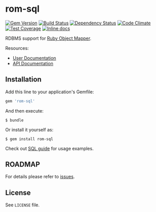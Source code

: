 [gem]: https://rubygems.org/gems/rom-sql
[travis]: https://travis-ci.org/rom-rb/rom-sql
[gemnasium]: https://gemnasium.com/rom-rb/rom-sql
[codeclimate]: https://codeclimate.com/github/rom-rb/rom-sql
[inchpages]: http://inch-ci.org/github/rom-rb/rom-sql

# rom-sql

[![Gem Version](https://badge.fury.io/rb/rom-sql.svg)][gem]
[![Build Status](https://travis-ci.org/rom-rb/rom-sql.svg?branch=master)][travis]
[![Dependency Status](https://gemnasium.com/rom-rb/rom-sql.svg)][gemnasium]
[![Code Climate](https://codeclimate.com/github/rom-rb/rom-sql/badges/gpa.svg)][codeclimate]
[![Test Coverage](https://codeclimate.com/github/rom-rb/rom-sql/badges/coverage.svg)][codeclimate]
[![Inline docs](http://inch-ci.org/github/rom-rb/rom-sql.svg?branch=master)][inchpages]

RDBMS support for [Ruby Object Mapper](https://github.com/rom-rb/rom).

Resources:

- [User Documentation](http://rom-rb.org/learn/sql/)
- [API Documentation](http://rubydoc.info/gems/rom-sql)

## Installation

Add this line to your application's Gemfile:

```ruby
gem 'rom-sql'
```

And then execute:

    $ bundle

Or install it yourself as:

    $ gem install rom-sql

Check out [SQL guide](http://rom-rb.org/learn/sql/) for usage examples.

## ROADMAP

For details please refer to [issues](https://github.com/rom-rb/rom-sql/issues).

## License

See `LICENSE` file.
